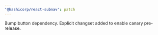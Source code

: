 ```yaml
---
'@hashicorp/react-subnav': patch
---
```


Bump button dependency. Explicit changset added to enable canary pre-release.
